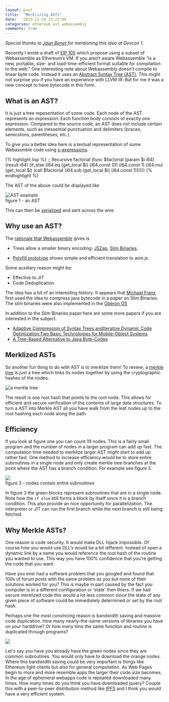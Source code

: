 ```yaml
---
layout: post
title:  "Merklizing ASTs"
date:   2015-12-29 13:22:09  
categories: ethereum ast webassembly
comments: true
---
```

*Special thanks to [Jaun Benet](http://juan.benet.ai/) for mentioning this idea at Devcon 1.*

Recently I wrote a draft of [EIP 105](https://github.com/ethereum/EIPs/issues/48) which propose using a subset of Webassemble as Ethereum’s VM. If you aren’t aware Webassemble  “is a new, portable, size- and load-time-efficient format suitable for compilation to the web.” One interesting note about Webassembly doesn’t compile to linear byte code. Instead it uses an  [Abstract Syntax Tree (AST)](https://en.wikipedia.org/wiki/Abstract_syntax_tree). This might not surprise you if you have an experience with LLVM IR. But for me it was a new concept to have bytecode in this form. 

## What is an AST?
It is just a tree repesentation of some code. Each node of the AST represents an expression. Each function body consists of exactly one expression. Compared to the source code, an AST does not include certain elements, such as inessential punctuation and delimiters (braces, semicolons, parentheses, etc.).

To give you a better idea here is a textual representation of some Webassmble code using [s-expressions](https://en.wikipedia.org/wiki/S-expression).

{% highlight lisp  %}
  ;; Recursive factorial
  (func $factorial (param $i i64) (result i64)
    (if_else (i64.eq (get_local $i) (i64.const 0))
      (i64.const 1)
      (i64.mul (get_local $i) (call $factorial (i64.sub (get_local $i) (i64.const 1))))))
{% endhighlight %}

The AST of the above could be displayed like

![AST example](https://cdn.rawgit.com/wanderer/wanderer.github.io/dea025059e91802d62005f16e8c49ced234e5783/_posts/images/Merklizing%20ASTs.svg)  
figure 1 - an AST

This can then be [serialized](https://github.com/WebAssembly/design/blob/master/BinaryEncoding.md#serialized-ast) and sent across the wire.

## Why use an AST?
The [rationale that Webassemble](https://github.com/WebAssembly/design/blob/master/Rationale.md) gives is 

* Trees allow a smaller binary encoding: [JSZap][], [Slim Binaries][].
* [Polyfill prototype][] shows simple and efficient translation to asm.js.

  [JSZap]: https://research.microsoft.com/en-us/projects/jszap/
  [Slim Binaries]: https://citeseerx.ist.psu.edu/viewdoc/summary?doi=10.1.1.108.1711
  [Polyfill prototype]: https://github.com/WebAssembly/polyfill-prototype-1

Some auxiliary reason might be:

* Effective to JIT 
* Code Deduplication

The idea has a bit of an interesting history. It appears that [Michael Franz](http://www.michaelfranz.com/) first used the idea to compress java bytecode in a paper on Slim Binaries. The slim binaries were also implemented in the [Oberon OS](https://en.wikipedia.org/wiki/Oberon_(operating_system))

In addition to the Slim Binaries paper here are some more papers if you are interested in the subject.  

* [Adaptive Compression of Syntax Trees andIterative Dynamic Code Optimization:Two Basic Technologies for Mobile-Object Systems](ftp://ftp.cis.upenn.edu/pub/cis700/public_html/papers/Franz97b.pdf)
* [A Tree-Based Alternative to Java Byte-Codes](ftp://ftp.cis.upenn.edu/pub/cis700/public_html/papers/Kistler96.pdf)

## Merklized ASTs
So another fun thing to do with AST is to merklize them! To review; a [merkle tree](https://en.wikipedia.org/wiki/Merkle_tree) is just a tree which links its nodes together by using the cryptographic hashes of the nodes.  

![a merkle tree](https://upload.wikimedia.org/wikipedia/commons/thumb/9/95/Hash_Tree.svg/640px-Hash_Tree.svg.png)  

The result is one root hash that points to the root node. This allows for efficient and secure verification of the contents of large data structures.  To turn a AST into Merkle AST all you have walk from the leaf nodes up to the root hashing each node along the path. 

## Efficiency 
If you look at figure one you can count 19 nodes. This is a fairly small program and the number of nodes in a larger program can add up fast. The computation time needed to merklize larger AST might start to add up rather fast. One method to increase efficiency would be to store entire subroutines in a single node and only create merkle tree branches at the point where the AST has a branch condition. For example see figure 3.

![](https://cdn.rawgit.com/wanderer/wanderer.github.io/dea025059e91802d62005f16e8c49ced234e5783/_posts/images/Merklizing%20ASTs-grouping.svg)  
figure 3 - nodes contain entire subroutines

In figure 3 the green blocks represent subroutines that are in a single node. Note how the `if else` still forms a block by itself since it is a branch condition. This also provide an nice opportunity for parallelization. The interpreter or JIT can run the first branch while the next branch is still being fetched.  

## Why Merkle ASTs?

One reason is code security. It would make DLL hijack impossible. Of course how you would use DLL’s would be a bit different. Instead of open a dynamic link by a name you would reference the root hash of the routine you wanted to use. This way you have 100% confidence that you're getting the code that you want.

Have you ever had a software problem that you googled and found that 100s of forum posts with the same problem as you but none of their solutions worked for you? This is maybe in part caused by the fact you computer is in a different configuration or ‘state’ then thiers. If we had secure merklized code this would a lot less common since the state of any given piece of software could be immediately determined or set by the root hash.

Perhaps one the most convincing reason is bandwidth saving and massive code duplication. How many nearly-the-same versions of libraries you have on your harddrive? Or how many time the same function and routine is duplicated through programs?    

![](https://cdn.rawgit.com/wanderer/wanderer.github.io/dea025059e91802d62005f16e8c49ced234e5783/_posts/images/Merklizing%20ASTs-bandwidth.svg)  

Let's say you have you already have the green nodes since they are common subroutines. You would only have to download the orange nodes. Where this bandwidth saving could be very important is things like Ethereum light clients but also for general computation. As Web Pages begin to more and more resemble apps the larger their code size becomes. In the age of ephemeral webapps code is repeated downloaded many times. How many times do you think you have downloaded jquery? Couple this with a peer-to-peer distribution method like [IPFS](https://ipfs.io/) and I think you would have a very efficient system.

